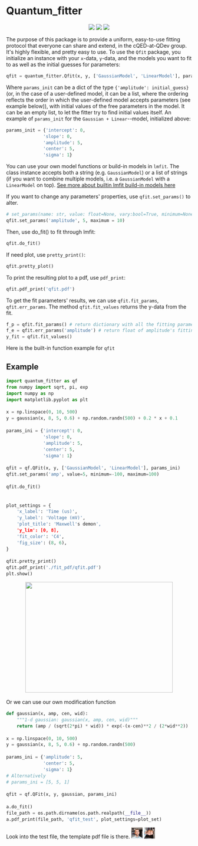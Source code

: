# Quantum_fitter
<p align="center">
  <img src="https://img.shields.io/static/v1?style=for-the-badge&label=code-status&message=Good!&color=green"/>
  <img src="https://img.shields.io/static/v1?style=for-the-badge&label=initial-commit&message=Kian-Gao&color=inactive"/>
    <img src="https://img.shields.io/static/v1?style=for-the-badge&label=maintainer&message=Kian-Gao&color=inactive"/>
</p>

The purpose of this package is to provide a uniform, easy-to-use fitting protocol that everyone can share and extend, in the cQED-at-QDev group. It's highly flexible, and pretty easy to use. To use the `Qfit` package, you initialize an instance with your `x`-data, `y`-data, and the models you want to fit to as well as the initial guesses for parameters:
```python
qfit = quantum_fitter.Qfit(x, y, ['GaussianModel', 'LinearModel'], params_init); 
```
Where `params_init` can be a dict of the type `{'amplitude': initial_guess}` (or, in the case of a user-defined model, it can be a list, where the ordering reflects the order in which the user-defined model accepts parameters (see example below)), with initial values of the free parameters in the model. It can be an empty list, to let the fitter try to find initial values itself. An example of `params_init` for the `Gaussian + Linear`--model, initialized above:
```python
params_init = {'intercept': 0,
              'slope': 0,
              'amplitude': 5,
              'center': 5,
              'sigma': 1}
```
You can use your own model functions or build-in models in `lmfit`. The class instance accepts both a string (e.g. `GaussianModel`) or a list of strings (if you want to combine multiple models, i.e. a `GaussianModel` with a `LinearModel` on top).
[See more about builtin lmfit build-in models here](https://lmfit.github.io/lmfit-py/builtin_models.html)

If you want to change any parameters' properties, use `qfit.set_params()` to alter.
```python
# set_params(name: str, value: float=None, vary:bool=True, minimum=None, maximum=None, expression=None, brute_step=None)
qfit.set_params('amplitude', 5, maximum = 10)
```

Then, use do_fit() to fit through lmfit:
```python 
qfit.do_fit()
```

If need plot, use `pretty_print()`:

```python
qfit.pretty_plot()
```
    
To print the resulting plot to a pdf, use `pdf_print`:
```python
qfit.pdf_print('qfit.pdf')
```

To get the fit parameters' results, we can use `qfit.fit_params`, `qfit.err_params`. The method `qfit.fit_values` returns the y-data from the fit.

```python
f_p = qfit.fit_params() # return dictionary with all the fitting parameters 
f_e = qfit.err_params('amplitude') # return float of amplitude's fitting stderr
y_fit = qfit.fit_values()
```

Here is the built-in function example for `qfit`
## Example ##

```python
import quantum_fitter as qf
from numpy import sqrt, pi, exp
import numpy as np
import matplotlib.pyplot as plt

x = np.linspace(0, 10, 500)
y = gaussian(x, 8, 5, 0.6) + np.random.randn(500) + 0.2 * x + 0.1

params_ini = {'intercept': 0,
              'slope': 0,
              'amplitude': 5,
              'center': 5,
              'sigma': 1}

qfit = qf.QFit(x, y, ['GaussianModel', 'LinearModel'], params_ini)
qfit.set_params('amp', value=5, minimum=-100, maximum=100)

qfit.do_fit()

              
plot_settings = {
    'x_label': 'Time (us)',
    'y_label': 'Voltage (mV)',
    'plot_title': 'Maxwell's demon',
    'y_lim': [0, 8],
    'fit_color': 'C4',
    'fig_size': (8, 6),
}

qfit.pretty_print()
qfit.pdf_print('./fit_pdf/qfit.pdf')
plt.show()
```
<p align="center">
<img src="https://github.com/cqed-at-qdev/quantum_fitter/blob/main/test/qtest.png" width="400" height="300" />
</p>

Or we can use our own modification function

```python
def gaussian(x, amp, cen, wid):
    """1-d gaussian: gaussian(x, amp, cen, wid)"""
    return (amp / (sqrt(2*pi) * wid)) * exp(-(x-cen)**2 / (2*wid**2))

x = np.linspace(0, 10, 500)
y = gaussian(x, 8, 5, 0.6) + np.random.randn(500)

params_ini = {'amplitude': 5,
              'center': 5,
              'sigma': 1}
# Alternatively 
# params_ini = [5, 5, 1]

qfit = qf.QFit(x, y, gaussian, params_ini)

a.do_fit()
file_path = os.path.dirname(os.path.realpath(__file__))
a.pdf_print(file_path, 'qfit_test', plot_settings=plot_set)
```
Look into the test file, the template pdf file is there.
<img src="https://github.com/gaozmm/Playground_gaozm/blob/main/QDev/IMG_4996.GIF" width="30" height="30" /> <img src="https://github.com/gaozmm/Playground_gaozm/blob/main/QDev/IMG_5007.GIF" width="30" height="30" />

